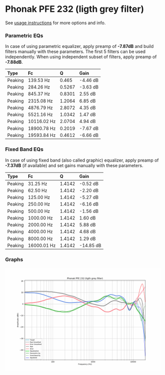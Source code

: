 # Phonak PFE 232 (ligth grey filter)
See [usage instructions](https://github.com/jaakkopasanen/AutoEq#usage) for more options and info.

### Parametric EQs
In case of using parametric equalizer, apply preamp of **-7.87dB** and build filters manually
with these parameters. The first 5 filters can be used independently.
When using independent subset of filters, apply preamp of **-7.88dB**.

| Type    | Fc          |      Q | Gain     |
|:--------|:------------|:-------|:---------|
| Peaking | 139.53 Hz   | 0.465  | -4.46 dB |
| Peaking | 284.26 Hz   | 0.5267 | -3.63 dB |
| Peaking | 845.37 Hz   | 0.8301 | 2.55 dB  |
| Peaking | 2315.08 Hz  | 1.2064 | 6.85 dB  |
| Peaking | 4876.79 Hz  | 2.8072 | 4.35 dB  |
| Peaking | 5521.16 Hz  | 1.0342 | 1.47 dB  |
| Peaking | 10116.02 Hz | 2.0704 | 4.94 dB  |
| Peaking | 18900.78 Hz | 0.2019 | -7.67 dB |
| Peaking | 19593.84 Hz | 0.4612 | -6.66 dB |

### Fixed Band EQs
In case of using fixed band (also called graphic) equalizer, apply preamp of **-7.37dB**
(if available) and set gains manually with these parameters.

| Type    | Fc          |      Q | Gain      |
|:--------|:------------|:-------|:----------|
| Peaking | 31.25 Hz    | 1.4142 | -0.52 dB  |
| Peaking | 62.50 Hz    | 1.4142 | -2.20 dB  |
| Peaking | 125.00 Hz   | 1.4142 | -5.27 dB  |
| Peaking | 250.00 Hz   | 1.4142 | -6.16 dB  |
| Peaking | 500.00 Hz   | 1.4142 | -1.56 dB  |
| Peaking | 1000.00 Hz  | 1.4142 | 1.60 dB   |
| Peaking | 2000.00 Hz  | 1.4142 | 5.88 dB   |
| Peaking | 4000.00 Hz  | 1.4142 | 4.68 dB   |
| Peaking | 8000.00 Hz  | 1.4142 | 1.29 dB   |
| Peaking | 16000.01 Hz | 1.4142 | -14.85 dB |

### Graphs
![](./Phonak%20PFE%20232%20(ligth%20grey%20filter).png)